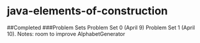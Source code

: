 # java-elements-of-construction

##Completed
###Problem Sets
Problem Set 0 (April 9)
Problem Set 1 (April 10). Notes: room to improve AlphabetGenerator